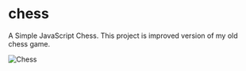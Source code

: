 # chess
A Simple JavaScript Chess. This project is improved version of my old chess game.

![Chess](chess.gif)